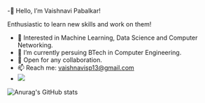 -👋 Hello, I’m Vaishnavi Pabalkar!

Enthusiastic to learn new skills and work on them!
- 👀 Interested in Machine Learning, Data Science and Computer Networking.
- 🌱 I’m currently persuing BTech in Computer Engineering.
- 💞️ Open for any collaboration.
- 📫 Reach me: vaishnavisp13@gmail.com
- ![](https://komarev.com/ghpvc/?username=viciousButterfly)

![Anurag's GitHub stats](https://github-readme-stats.vercel.app/api?username=viciousButterfly&theme=radical&show_icons=true)
